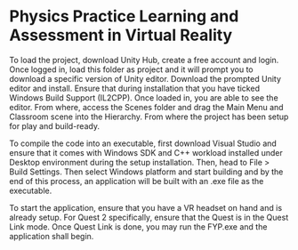 # Physics Practice Learning and Assessment in Virtual Reality

To load the project, download Unity Hub, create a free account and login. Once logged in, load this folder as project and it will prompt you to download a specific version of Unity editor. Download the prompted Unity editor and install. Ensure that during installation that you have ticked Windows Build Support (IL2CPP). Once loaded in, you are able to see the editor. From where, access the Scenes folder and drag the Main Menu and Classroom scene into the Hierarchy. From where the project has been setup for play and build-ready.

To compile the code into an executable, first download Visual Studio and ensure that it comes with Windows SDK and C++ workload installed under Desktop environment during the setup installation. Then, head to File > Build Settings. Then select Windows platform and start building and by the end of this process, an application will be built with an .exe file as the executable.

To start the application, ensure that you have a VR headset on hand and is already setup. For Quest 2 specifically, ensure that the Quest is in the Quest Link mode. Once Quest Link is done, you may run the FYP.exe and the application shall begin.